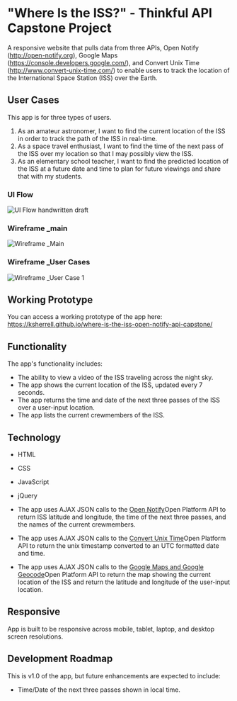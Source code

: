 # "Where Is the ISS?" - Thinkful API Capstone Project
A responsive website that pulls data from three APIs, Open Notify (http://open-notify.org), Google Maps (https://console.developers.google.com/), and Convert Unix Time (http://www.convert-unix-time.com/) to enable users to track the location of the International Space Station (ISS) over the Earth.

## User Cases
This app is for three types of users.
1. As an amateur astronomer, I want to find the current location of the ISS in order to track the path of the ISS in real-time.
2. As a space travel enthusiast, I want to find the time of the next pass of the ISS over my location so that I may possibly view the ISS.
3. As an elementary school teacher, I want to find the predicted location of the ISS at a future date and time to plan for future viewings and share that with my students.

### UI Flow
![UI Flow handwritten draft](https://github.com/KSherrell/where-is-the-iss-open-notify-api-capstone/blob/master/wireframe/ui-flow.jpg)
### Wireframe _main
![Wireframe _Main](https://github.com/KSherrell/where-is-the-iss-open-notify-api-capstone/blob/master/wireframe/wireframe-iss-main.jpg)
### Wireframe _User Cases
![Wireframe _User Case 1](https://github.com/KSherrell/where-is-the-iss-open-notify-api-capstone/blob/master/wireframe/wireframe-iss-user-cases.jpg)

## Working Prototype
You can access a working prototype of the app here: https://ksherrell.github.io/where-is-the-iss-open-notify-api-capstone/

## Functionality
The app's functionality includes:
* The ability to view a video of the ISS traveling across the night sky.
* The app shows the current location of the ISS, updated every 7 seconds.
* The app returns the time and date of the next three passes of the ISS over a user-input location.
* The app lists the current crewmembers of the ISS.


## Technology
* HTML
* CSS
* JavaScript
* jQuery

* The app uses AJAX JSON calls to the <a href="http://api.open-notify.org/iss-now.json">Open Notify</a>Open Platform API to return ISS latitude and longitude, the time of the next three passes, and the names of the current crewmembers.
* The app uses AJAX JSON calls to the <a href="http://www.convert-unix-time.com/api">Convert Unix Time</a>Open Platform API to return the unix timestamp converted to an UTC formatted date and time.
* The app uses AJAX JSON calls to the <a href="https://maps.googleapis.com/maps/api">Google Maps and Google Geocode</a>Open Platform API to return the map showing the current location of the ISS and return the latitude and longitude of the user-input location.

## Responsive
App is built to be responsive across mobile, tablet, laptop, and desktop screen resolutions.

## Development Roadmap
This is v1.0 of the app, but future enhancements are expected to include:
* Time/Date of the next three passes shown in local time.
